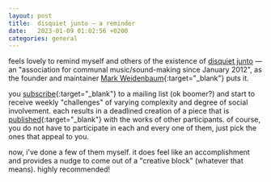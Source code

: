 ```yaml
---
layout: post
title:  disquiet junto — a reminder
date:   2023-01-09 01:02:56 +0200
categories: general
---
```

feels lovely to remind myself and others of the existence of [disquiet junto](https://disquiet.com/2012/01/27/the-disquiet-junto/)	 — an "association for communal music/sound-making since January 2012", as the founder and maintainer [Mark Weidenbaum](https://disquiet.com/){:target="_blank"} puts it.    

you [subscribe](https://tinyletter.com/disquiet-junto){:target="_blank"} to a mailing list (ok boomer?) and start to receive weekly "challenges" of varying complexity and degree of social involvement. each results in a deadlined creation of a piece that is [published](https://soundcloud.com/disquiet/sets){:target="_blank"} with the works of other participants. of course, you do not have to participate in each and every one of them, just pick the ones that appeal to you.   

now, i've done a few of them myself. it does feel like an accomplishment and provides a nudge to come out of a "creative block" (whatever that means). highly recommended!
